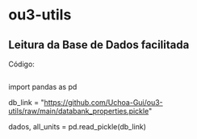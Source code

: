 # ou3-utils

## Leitura da Base de Dados facilitada

Código: 

```python
```
import pandas as pd

db_link = "https://github.com/Uchoa-Gui/ou3-utils/raw/main/databank_properties.pickle"

dados, all_units = pd.read_pickle(db_link)
```
```
